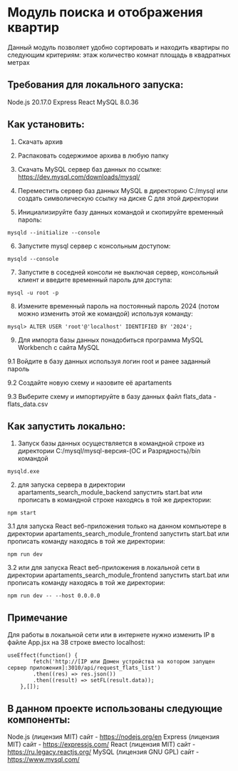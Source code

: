 # Модуль поиска и отображения квартир

Данный модуль позволяет удобно сортировать и находить квартиры по следующим критериям:
этаж
количество комнат
площадь в квадратных метрах

## Требования для локального запуска:

Node.js 20.17.0
Express
React
MySQL 8.0.36

## Как установить:

1. Скачать архив

2. Распаковать содержимое архива в любую папку

3. Скачать MySQL сервер баз данных по ссылке: https://dev.mysql.com/downloads/mysql/

4. Переместить сервер баз данных MySQL в директорию C:/mysql или создать символическую ссылку на диске C для этой директории

5. Инициализируйте базу данных командой и скопируйте временный пароль:

```
mysqld --initialize --console
```

6. Запустите mysql сервер с консольным доступом:

```
mysqld --console
```

7. Запустите в соседней консоли не выключая сервер, консольный клиент и введите временный пароль для доступа:

```
mysql -u root -p
```

8. Измените временный пароль на постоянный пароль 2024 (потом можно изменить этой же командой) используя команду:

```
mysql> ALTER USER 'root'@'localhost' IDENTIFIED BY '2024';
```

9. Для импорта базы данных понадобиться программа MySQL Workbench с сайта MySQL

9.1 Войдите в базу данных используя логин root и ранее заданный пароль

9.2 Создайте новую схему и назовите её apartaments

9.3 Выберите схему и импортируйте в базу данных файл flats_data - flats_data.csv

## Как запустить локально:

1. Запуск базы данных осуществляется в командной строке из директории C:/mysql/mysql-версия-(ОС и Разрядность)/bin командой

```
mysqld.exe
```

2. для запуска сервера в директории apartaments_search_module_backend запустить start.bat или прописать в командной строке находясь в той же директории:

```
npm start
```

3.1 для запуска React веб-приложения только на данном компьютере в директории apartaments_search_module_frontend запустить start.bat или прописать команду находясь в той же директории:

```
npm run dev
```

3.2 или для запуска React веб-приложения в локальной сети в директории apartaments_search_module_frontend запустить start.bat или прописать команду находясь в той же директории:

```
npm run dev -- --host 0.0.0.0
```

## Примечание
Для работы в локальной сети или в интернете нужно изменить IP в файле App.jsx на 38 строке вместо localhost:

```
useEffect(function() {
		fetch('http://[IP или Домен устройства на котором запущен сервер приложения]:3010/api/request_flats_list')
		.then((res) => res.json())
		.then((result) => setFL(result.data));
	},[]);
```
	
## В данном проекте использованы следующие компоненты:
Node.js (лицензия MIT) сайт - https://nodejs.org/en
Express (лицензия MIT) сайт - https://expressjs.com/
React (лицензия MIT) сайт - https://ru.legacy.reactjs.org/
MySQL (лицензия GNU GPL) сайт - https://www.mysql.com/
